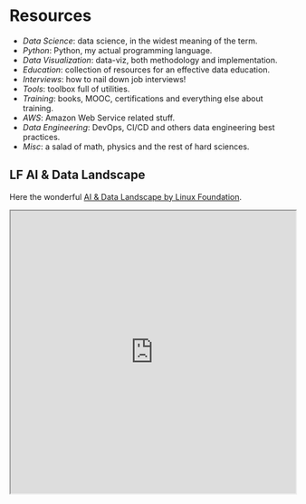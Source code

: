 # Resources

- _Data Science_: data science, in the widest meaning of the term.
- _Python_: Python, my actual programming language.
- _Data Visualization_: data-viz, both methodology and implementation.
- _Education_: collection of resources for an effective data education.
- _Interviews_: how to nail down job interviews!
- _Tools_: toolbox full of utilities.
- _Training_: books, MOOC, certifications and everything else about training.
- _AWS_: Amazon Web Service related stuff.
- _Data Engineering_: DevOps, CI/CD and others data engineering best practices.
- _Misc_: a salad of math, physics and the rest of hard sciences.

## LF AI & Data Landscape

Here the wonderful [AI & Data Landscape by Linux Foundation](https://landscape.lfai.foundation/).

<iframe
    src="https://landscape.lfai.foundation/"
    title="LF AI & Data Landscape"
    width="100%"
    height="500"
    scrolling="no">
    </iframe>
